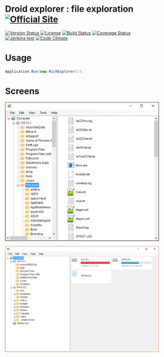 # Droid explorer : file exploration  [![Official Site](https://img.shields.io/badge/site-servodroid.com-orange.svg)](http://servodroid.com)

[![Version Status](https://img.shields.io/nuget/v/Droid_Explorer.svg)](https://www.nuget.org/packages/Droid_Explorer/)    [![License](https://img.shields.io/github/license/brandondahler/Data.HashFunction.svg)](https://raw.githubusercontent.com/ThibaultMontaufray/Tools4Libraries/master/License) [![Build Status](https://travis-ci.org/ThibaultMontaufray/Droid-Explorer.svg?branch=master)](https://travis-ci.org/ThibaultMontaufray/Droid-Explorer) [![Coverage Status](https://coveralls.io/repos/github/ThibaultMontaufray/Droid-Explorer/badge.svg?branch=master)](https://coveralls.io/github/ThibaultMontaufray/Droid-Explorer?branch=master)  [![Jenkins test](https://img.shields.io/jenkins/t/http/servodroid.com:8080/CI-Droid-Explorer.svg)](http://servodroid.com:8080/job/CI-Droid-Explorer/)  [![Code Climate](https://codeclimate.com/github/ThibaultMontaufray/Droid-Explorer/badges/gpa.svg)](https://codeclimate.com/github/ThibaultMontaufray/Droid-Explorer)

# Usage

```csharp
Application.Run(new RichExplorer());
```

# Screens
<p><img src="demo1.png" /></p>
<p><img src="demo2.png" /></p>

